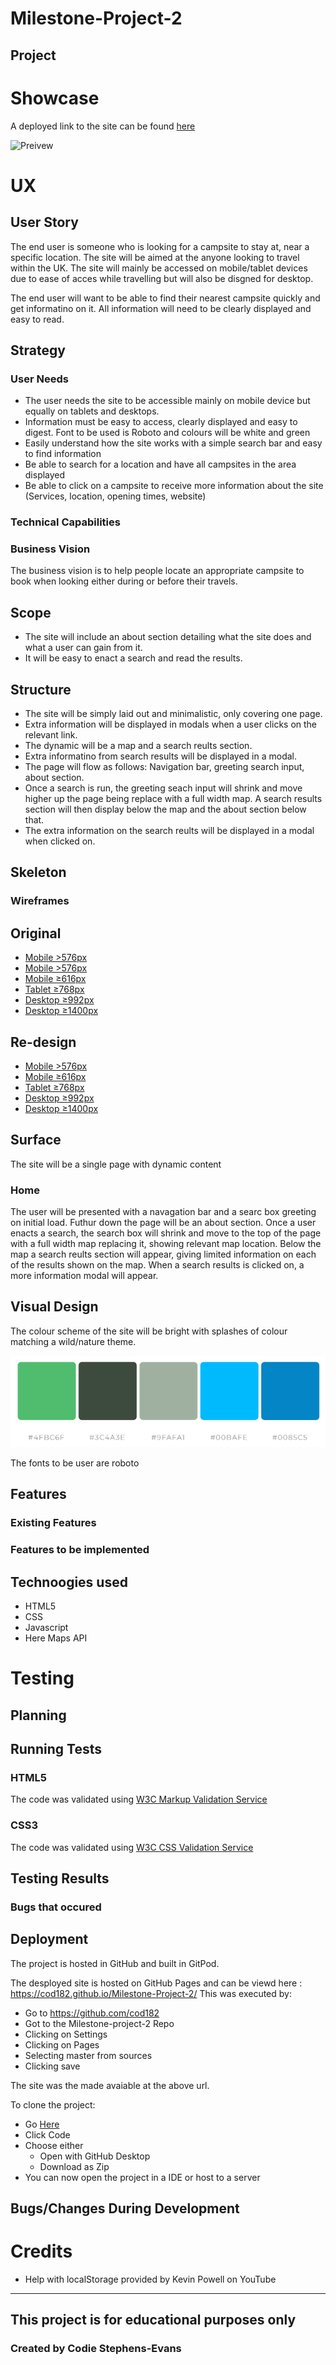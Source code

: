 # Milestone-Project-2

## 

## Project



# Showcase

A deployed link to the site can be found [here](https://cod182.github.io/Milestone-Project-2/)

![Preivew]()


# UX

## User Story

The end user is someone who is looking for a campsite to stay at, near a specific location. The site will be aimed at the anyone looking to travel within the UK. The site will mainly be accessed on mobile/tablet devices due to ease of acces while travelling but will also be disgned for desktop.

The end user will want to be able to find their nearest campsite quickly and get informatino on it. All information will need to be clearly displayed and easy to read. 

## Strategy

### User Needs
- The user needs the site to be accessible mainly on mobile device but equally on tablets and desktops.
- Information must be easy to access, clearly displayed and easy to digest. Font to be used is Roboto and colours will be white and green
- Easily understand how the site works with a simple search bar and easy to find information
- Be able to search for a location and have all campsites in the area displayed
- Be able to click on a campsite to receive more information about the site (Services, location, opening times, website)

### Technical Capabilities



### Business Vision

The business vision is to help people locate an appropriate campsite to book when looking either during or before their travels.


## Scope

- The site will include an about section detailing what the site does and what a user can gain from it.
- It will be easy to enact a search and read the results.


## Structure

- The site will be simply laid out and minimalistic, only covering one page.
- Extra information will be displayed in modals when a user clicks on the relevant link.
- The dynamic will be a map and a search reults section.
- Extra informatino from search results will be displayed in a modal.
- The page will flow as follows: Navigation bar, greeting search input, about section.
- Once a search is run, the greeting seach input will shrink and move higher up the page being replace with a full width map. A search results section will then display below the map and the about section below that.
- The extra information on the search reults will be displayed in a modal when clicked on.

## Skeleton

### Wireframes

## Original

- [Mobile >576px](assets/images/wireframes/_576px.png)
- [Mobile >576px](assets/images/wireframes/_576px.png) 
- [Mobile ≥616px](assets/images/wireframes/≥616.png)
- [Tablet ≥768px](assets/images/wireframes/≥616.png)
- [Desktop ≥992px](assets/images/wireframes/≥992px.png)
- [Desktop ≥1400px](assets/images/wireframes/≥1440px.png)

## Re-design

- [Mobile >576px](assets/images/wireframes/redesigne/_576px.png)
- [Mobile ≥616px](assets/images/wireframes/≥616.png)
- [Tablet ≥768px](assets/images/wireframes/≥616.png)
- [Desktop ≥992px](assets/images/wireframes/≥992px.png)
- [Desktop ≥1400px](assets/images/wireframes/≥1440px.png)

## Surface

The site will be a single page with dynamic content

### Home

The user will be presented with a navagation bar and a searc box greeting on initial load. Futhur down the page will be an about section.
Once a user enacts a search, the search box will shrink and move to the top of the page with a full width map replacing it, showing relevant map location.
Below the map a search reults section will appear, giving limited information on each of the results shown on the map.
When a search results is clicked on, a more information modal will appear.


## Visual Design
	
The colour scheme of the site will be bright with splashes of colour matching a wild/nature theme.

![Preivew](assets/images/wireframes/color-scheme.png)

The fonts to be user are roboto

## Features

### Existing Features



### Features to be implemented



## Technoogies used

- HTML5
- CSS
- Javascript
- Here Maps API

# Testing

## Planning


## Running Tests


### HTML5 
The code was validated using [W3C Markup Validation Service](https://validator.w3.org/#validate_by_input)

### CSS3 
The code was validated using [W3C CSS Validation Service](https://jigsaw.w3.org/css-validator/#validate_by_input)


## Testing Results

### Bugs that occured

## Deployment

The project is hosted in GitHub and built in GitPod.

The desployed site is hosted on GitHub Pages and can be viewd here : https://cod182.github.io/Milestone-Project-2/
This was executed by:
- Go to https://github.com/cod182
- Got to the Milestone-project-2 Repo
- Clicking on Settings
- Clicking on Pages
- Selecting master from sources
- Clicking save

The site was the made avaiable at the above url.

 To clone the project:

- Go [Here](https://github.com/cod182/Milestone-Project-2)
- Click Code
- Choose either
    - Open with GitHub Desktop
    - Download as Zip
- You can now open the project in a IDE or host to a server


## Bugs/Changes During Development

# Credits

- Help with localStorage provided by Kevin Powell on YouTube

---
## This project is for educational purposes only

### Created by Codie Stephens-Evans